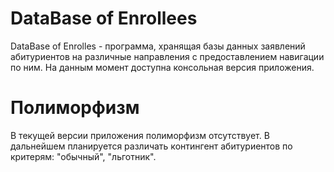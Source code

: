 DataBase of Enrollees
===================

DataBase of Enrolles - программа, хранящая базы данных заявлений абитуриентов на различные направления
с предоставлением навигации по ним.
На данным момент доступна консольная версия приложения.

Полиморфизм
============
В текущей версии приложения полиморфизм отсутствует. В дальнейшем планируется различать контингент абитуриентов по критерям: "обычный", "льготник".

